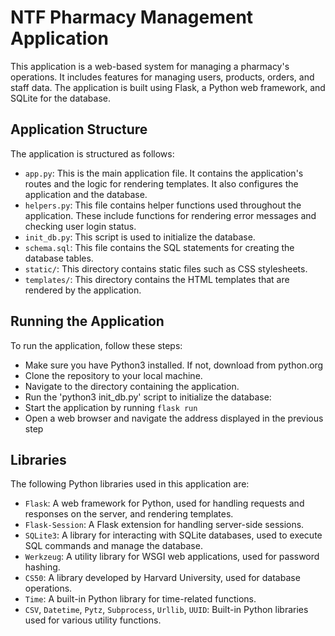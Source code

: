 # NTF Pharmacy Management Application

This application is a web-based system for managing a pharmacy's operations. It includes features for managing users, products, orders, and staff data. The application is built using Flask, a Python web framework, and SQLite for the database.

## Application Structure

The application is structured as follows:

- `app.py`: This is the main application file. It contains the application's routes and the logic for rendering templates. It also configures the application and the database.
- `helpers.py`: This file contains helper functions used throughout the application. These include functions for rendering error messages and checking user login status.
- `init_db.py`: This script is used to initialize the database.
- `schema.sql`: This file contains the SQL statements for creating the database tables.
- `static/`: This directory contains static files such as CSS stylesheets.
- `templates/`: This directory contains the HTML templates that are rendered by the application.

## Running the Application

To run the application, follow these steps:

- Make sure you have Python3 installed. If not, download from python.org
- Clone the repository to your local machine.
- Navigate to the directory containing the application.
- Run the 'python3 init_db.py' script to initialize the database:
- Start the application by running `flask run`
- Open a web browser and navigate the address displayed in the previous step

## Libraries

The following Python libraries used in this application are:

- `Flask`: A web framework for Python, used for handling requests and responses on the server, and rendering templates.
- `Flask-Session`: A Flask extension for handling server-side sessions.
- `SQLite3`: A library for interacting with SQLite databases, used to execute SQL commands and manage the database.
- `Werkzeug`: A utility library for WSGI web applications, used for password hashing.
- `CS50`: A library developed by Harvard University, used for database operations.
- `Time`: A built-in Python library for time-related functions.
- `CSV`, `Datetime`, `Pytz`, `Subprocess`, `Urllib`, `UUID`: Built-in Python libraries used for various utility functions.
